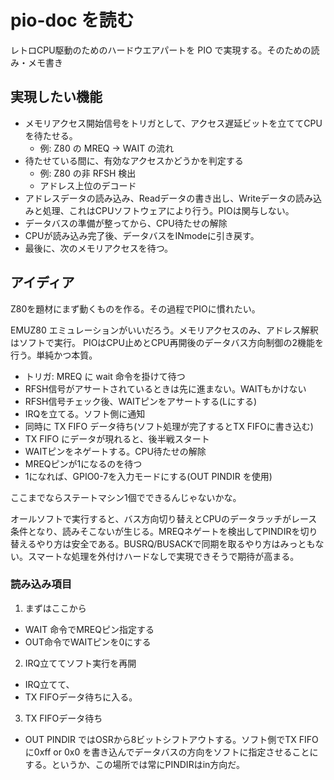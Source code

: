 # pio-doc を読む

レトロCPU駆動のためのハードウエアパートを PIO で実現する。そのための読み・メモ書き

## 実現したい機能

* メモリアクセス開始信号をトリガとして、アクセス遅延ビットを立ててCPUを待たせる。
  + 例: Z80 の MREQ -> WAIT の流れ
* 待たせている間に、有効なアクセスかどうかを判定する
  + 例: Z80 の非 RFSH 検出
  + アドレス上位のデコード
* アドレスデータの読み込み、Readデータの書き出し、Writeデータの読み込みと処理、これはCPUソフトウェアにより行う。PIOは関与しない。
* データバスの準備が整ってから、CPU待たせの解除
* CPUが読み込み完了後、データバスをINmodeに引き戻す。
* 最後に、次のメモリアクセスを待つ。

## アイディア

Z80を題材にまず動くものを作る。その過程でPIOに慣れたい。

EMUZ80 エミュレーションがいいだろう。メモリアクセスのみ、アドレス解釈はソフトで実行。
PIOはCPU止めとCPU再開後のデータバス方向制御の2機能を行う。単純かつ本質。

* トリガ: MREQ に wait 命令を掛けて待つ
* RFSH信号がアサートされているときは先に進まない。WAITもかけない
* RFSH信号チェック後、WAITピンをアサートする(Lにする)
* IRQを立てる。ソフト側に通知
* 同時に TX FIFO データ待ち(ソフト処理が完了するとTX FIFOに書き込む)
* TX FIFO にデータが現れると、後半戦スタート
* WAITピンをネゲートする。CPU待たせの解除
* MREQピンが1になるのを待つ
* 1になれば、GPIO0-7を入力モードにする(OUT PINDIR を使用)

ここまでならステートマシン1個でできるんじゃないかな。

オールソフトで実行すると、バス方向切り替えとCPUのデータラッチがレース条件となり、読みそこないが生じる。MREQネゲートを検出してPINDIRを切り替えるやり方は安全である。BUSRQ/BUSACKで同期を取るやり方はみっともない。スマートな処理を外付けハードなしで実現できそうで期待が高まる。

### 読み込み項目

1. まずはここから
  * WAIT 命令でMREQピン指定する
  * OUT命令でWAITピンを0にする
2. IRQ立ててソフト実行を再開
  * IRQ立てて、
  * TX FIFOデータ待ちに入る。

3. TX FIFOデータ待ち
  * OUT PINDIR ではOSRから8ビットシフトアウトする。ソフト側でTX FIFOに0xff or 0x0 を書き込んでデータバスの方向をソフトに指定させることにする。というか、この場所では常にPINDIRはin方向だ。